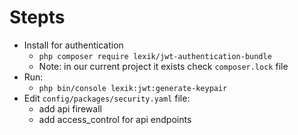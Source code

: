 # Stepts

- Install for authentication
    - `php composer require lexik/jwt-authentication-bundle`
    - Note: in our current project it exists check `composer.lock` file
- Run:
  - `php bin/console lexik:jwt:generate-keypair`
- Edit  `config/packages/security.yaml` file:
  - add api firewall
  - add access_control for api endpoints
